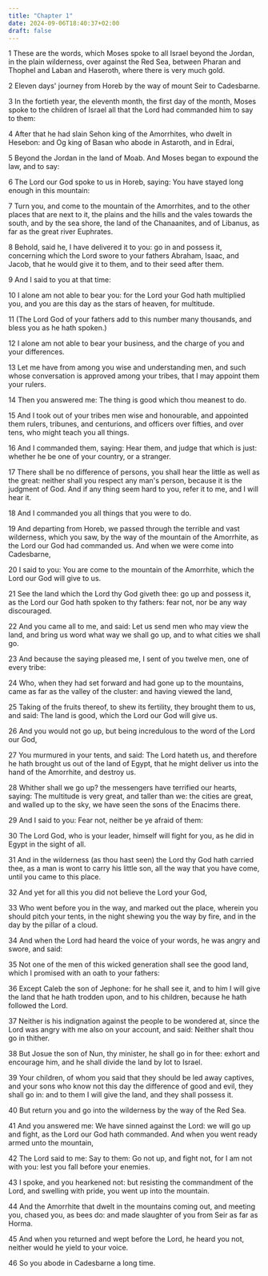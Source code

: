 ```yaml
---
title: "Chapter 1"
date: 2024-09-06T18:40:37+02:00
draft: false
---
```




1 These are the words, which Moses spoke to all Israel beyond the Jordan, in the plain wilderness, over against the Red Sea, between Pharan and Thophel and Laban and Haseroth, where there is very much gold.

2 Eleven days' journey from Horeb by the way of mount Seir to Cadesbarne.

3 In the fortieth year, the eleventh month, the first day of the month, Moses spoke to the children of Israel all that the Lord had commanded him to say to them:

4 After that he had slain Sehon king of the Amorrhites, who dwelt in Hesebon: and Og king of Basan who abode in Astaroth, and in Edrai,

5 Beyond the Jordan in the land of Moab. And Moses began to expound the law, and to say:

6 The Lord our God spoke to us in Horeb, saying: You have stayed long enough in this mountain:

7 Turn you, and come to the mountain of the Amorrhites, and to the other places that are next to it, the plains and the hills and the vales towards the south, and by the sea shore, the land of the Chanaanites, and of Libanus, as far as the great river Euphrates.

8 Behold, said he, I have delivered it to you: go in and possess it, concerning which the Lord swore to your fathers Abraham, Isaac, and Jacob, that he would give it to them, and to their seed after them.

9 And I said to you at that time:

10 I alone am not able to bear you: for the Lord your God hath multiplied you, and you are this day as the stars of heaven, for multitude.

11 (The Lord God of your fathers add to this number many thousands, and bless you as he hath spoken.)

12 I alone am not able to bear your business, and the charge of you and your differences.

13 Let me have from among you wise and understanding men, and such whose conversation is approved among your tribes, that I may appoint them your rulers.

14 Then you answered me: The thing is good which thou meanest to do.

15 And I took out of your tribes men wise and honourable, and appointed them rulers, tribunes, and centurions, and officers over fifties, and over tens, who might teach you all things.

16 And I commanded them, saying: Hear them, and judge that which is just: whether he be one of your country, or a stranger.

17 There shall be no difference of persons, you shall hear the little as well as the great: neither shall you respect any man's person, because it is the judgment of God. And if any thing seem hard to you, refer it to me, and I will hear it.

18 And I commanded you all things that you were to do.

19 And departing from Horeb, we passed through the terrible and vast wilderness, which you saw, by the way of the mountain of the Amorrhite, as the Lord our God had commanded us. And when we were come into Cadesbarne,

20 I said to you: You are come to the mountain of the Amorrhite, which the Lord our God will give to us.

21 See the land which the Lord thy God giveth thee: go up and possess it, as the Lord our God hath spoken to thy fathers: fear not, nor be any way discouraged.

22 And you came all to me, and said: Let us send men who may view the land, and bring us word what way we shall go up, and to what cities we shall go.

23 And because the saying pleased me, I sent of you twelve men, one of every tribe:

24 Who, when they had set forward and had gone up to the mountains, came as far as the valley of the cluster: and having viewed the land,

25 Taking of the fruits thereof, to shew its fertility, they brought them to us, and said: The land is good, which the Lord our God will give us.

26 And you would not go up, but being incredulous to the word of the Lord our God,

27 You murmured in your tents, and said: The Lord hateth us, and therefore he hath brought us out of the land of Egypt, that he might deliver us into the hand of the Amorrhite, and destroy us.

28 Whither shall we go up? the messengers have terrified our hearts, saying: The multitude is very great, and taller than we: the cities are great, and walled up to the sky, we have seen the sons of the Enacims there.

29 And I said to you: Fear not, neither be ye afraid of them:

30 The Lord God, who is your leader, himself will fight for you, as he did in Egypt in the sight of all.

31 And in the wilderness (as thou hast seen) the Lord thy God hath carried thee, as a man is wont to carry his little son, all the way that you have come, until you came to this place.

32 And yet for all this you did not believe the Lord your God,

33 Who went before you in the way, and marked out the place, wherein you should pitch your tents, in the night shewing you the way by fire, and in the day by the pillar of a cloud.

34 And when the Lord had heard the voice of your words, he was angry and swore, and said:

35 Not one of the men of this wicked generation shall see the good land, which I promised with an oath to your fathers:

36 Except Caleb the son of Jephone: for he shall see it, and to him I will give the land that he hath trodden upon, and to his children, because he hath followed the Lord.

37 Neither is his indignation against the people to be wondered at, since the Lord was angry with me also on your account, and said: Neither shalt thou go in thither.

38 But Josue the son of Nun, thy minister, he shall go in for thee: exhort and encourage him, and he shall divide the land by lot to Israel.

39 Your children, of whom you said that they should be led away captives, and your sons who know not this day the difference of good and evil, they shall go in: and to them I will give the land, and they shall possess it.

40 But return you and go into the wilderness by the way of the Red Sea.

41 And you answered me: We have sinned against the Lord: we will go up and fight, as the Lord our God hath commanded. And when you went ready armed unto the mountain,

42 The Lord said to me: Say to them: Go not up, and fight not, for I am not with you: lest you fall before your enemies.

43 I spoke, and you hearkened not: but resisting the commandment of the Lord, and swelling with pride, you went up into the mountain.

44 And the Amorrhite that dwelt in the mountains coming out, and meeting you, chased you, as bees do: and made slaughter of you from Seir as far as Horma.

45 And when you returned and wept before the Lord, he heard you not, neither would he yield to your voice.

46 So you abode in Cadesbarne a long time.

